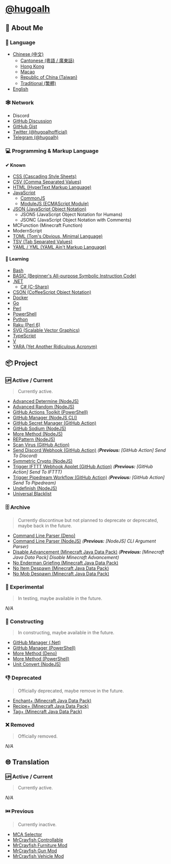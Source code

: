 # [@hugoalh](https://github.com/hugoalh)

## 👤 About Me

### 💬 Language

- [Chinese (中文)](https://en.wikipedia.org/wiki/Chinese_language)
  - [Cantonese (粵語 / 廣東話)](https://en.wikipedia.org/wiki/Cantonese)
  - [Hong Kong](https://en.wikipedia.org/wiki/Hong_Kong)
  - [Macao](https://en.wikipedia.org/wiki/Macau)
  - [Republic of China (Taiwan)](https://en.wikipedia.org/wiki/Taiwan)
  - [Traditional (繁體)](https://en.wikipedia.org/wiki/Traditional_Chinese_characters)
- [English](https://en.wikipedia.org/wiki/English_language)

### 🕸 Network

- Discord
- [GitHub Discussion](https://github.com/hugoalh/hugoalh/discussions)
- [GitHub Gist](https://gist.github.com/hugoalh)
- [Twitter (@hugoalhofficial)](https://twitter.com/hugoalhofficial)
- [Telegram (@hugoalh)](https://t.me/hugoalh)

### 💻 Programming & Markup Language

#### ✔ Known

- [CSS (Cascading Style Sheets)](https://en.wikipedia.org/wiki/CSS)
- [CSV (Comma Separated Values)](https://en.wikipedia.org/wiki/Comma-separated_values)
- [HTML (HyperText Markup Language)](https://en.wikipedia.org/wiki/HTML)
- [JavaScript](https://en.wikipedia.org/wiki/JavaScript)
  - [CommonJS](https://en.wikipedia.org/wiki/CommonJS)
  - [ModuleJS (ECMAScript Module)](https://en.wikipedia.org/wiki/ECMAScript#6th_Edition_%E2%80%93_ECMAScript_2015)
- [JSON (JavaScript Object Notation)](https://en.wikipedia.org/wiki/JSON)
  - JSON5 (JavaScript Object Notation for Humans)
  - JSONC (JavaScript Object Notation with Comments)
- MCFunction (Minecraft Function)
- ModernScript
- [TOML (Tom's Obvious, Minimal Language)](https://en.wikipedia.org/wiki/TOML)
- [TSV (Tab Separated Values)](https://en.wikipedia.org/wiki/Tab-separated_values)
- [YAML / YML (YAML Ain't Markup Language)](https://en.wikipedia.org/wiki/YAML)

#### 📖 Learning

- [Bash](https://en.wikipedia.org/wiki/Bash_(Unix_shell))
- [BASIC (Beginner's All-purpose Symbolic Instruction Code)](https://en.wikipedia.org/wiki/BASIC)
- [.NET](https://en.wikipedia.org/wiki/.NET)
  - [C# (C-Sharp)](https://en.wikipedia.org/wiki/C_Sharp_(programming_language))
- [CSON (CoffeeScript Object Notation)](https://en.wikipedia.org/wiki/CoffeeScript)
- [Docker](https://en.wikipedia.org/wiki/Docker_(software))
- [Go](https://en.wikipedia.org/wiki/Go_(programming_language))
- [Perl](https://en.wikipedia.org/wiki/Perl)
- [PowerShell](https://en.wikipedia.org/wiki/PowerShell)
- [Python](https://en.wikipedia.org/wiki/Python_(programming_language))
- [Raku (Perl 6)](https://en.wikipedia.org/wiki/Raku_(programming_language))
- [SVG (Scalable Vector Graphics)](https://en.wikipedia.org/wiki/Scalable_Vector_Graphics)
- [TypeScript](https://en.wikipedia.org/wiki/TypeScript)
- [V](https://vlang.io)
- [YARA (Yet Another Ridiculous Acronym)](https://en.wikipedia.org/wiki/YARA)

## 📦 Project

### 🆙 Active / Current

> Currently active.

- [Advanced Determine (NodeJS)](https://github.com/hugoalh-studio/advanced-determine-nodejs)
- [Advanced Random (NodeJS)](https://github.com/hugoalh-studio/advanced-random-nodejs)
- [GitHub Actions Toolkit (PowerShell)](https://github.com/hugoalh-studio/ghactions-toolkit-powershell)
- [GitHub Manager (NodeJS CLI)](https://github.com/hugoalh-studio/github-manager-nodejscli)
- [GitHub Secret Manager (GitHub Action)](https://github.com/hugoalh/github-secret-manager-ghaction)
- [GitHub Sodium (NodeJS)](https://github.com/hugoalh-studio/github-sodium-nodejs)
- [More Method (NodeJS)](https://github.com/hugoalh-studio/more-method-nodejs)
- [REPattern (NodeJS)](https://github.com/hugoalh-studio/repattern-nodejs)
- [Scan Virus (GitHub Action)](https://github.com/hugoalh/scan-virus-ghaction)
- [Send Discord Webhook (GitHub Action)](https://github.com/hugoalh/send-discord-webhook-ghaction) *(**Previous:** \[GitHub Action\] Send To Discord)*
- [Symmetric Crypto (NodeJS)](https://github.com/hugoalh-studio/symmetric-crypto-nodejs)
- [Trigger IFTTT Webhook Applet (GitHub Action)](https://github.com/hugoalh/trigger-ifttt-webhook-applet-ghaction) *(**Previous:** \[GitHub Action\] Send To IFTTT)*
- [Trigger Pipedream Workflow (GitHub Action)](https://github.com/hugoalh/trigger-pipedream-workflow-ghaction) *(**Previous:** \[GitHub Action\] Send To Pipedream)*
- [Undefinish (NodeJS)](https://github.com/hugoalh-studio/undefinish-nodejs)
- [Universal Blacklist](https://github.com/hugoalh-studio/universal-blacklist)

### 🗄 Archive

> Currently discontinue but not planned to deprecate or deprecated, maybe back in the future.

- [Command Line Parser (Deno)](https://github.com/hugoalh-studio/command-line-parser-deno)
- [Command Line Parser (NodeJS)](https://github.com/hugoalh-studio/command-line-parser-nodejs) *(**Previous:** \[NodeJS\] CLI Argument Parser)*
- [Disable Advancement (Minecraft Java Data Pack)](https://github.com/hugoalh-studio/disable-advancement-mcjdp) *(**Previous:** \[Minecraft Java Data Pack\] Disable Minecraft Advancement)*
- [No Enderman Griefing (Minecraft Java Data Pack)](https://github.com/hugoalh-studio/no-enderman-griefing-mcjdp)
- [No Item Despawn (Minecraft Java Data Pack)](https://github.com/hugoalh-studio/no-item-despawn-mcjdp)
- [No Mob Despawn (Minecraft Java Data Pack)](https://github.com/hugoalh-studio/no-mob-despawn-mcjdp)

### 🧪 Experimental

> In testing, maybe available in the future.

*N/A*

### 🚧 Constructing

> In constructing, maybe available in the future.

- [GitHub Manager (.Net)](https://github.com/hugoalh-studio/github-manager-dotnet)
- [GitHub Manager (PowerShell)](https://github.com/hugoalh-studio/github-manager-powershell)
- [More Method (Deno)](https://github.com/hugoalh-studio/more-method-deno)
- [More Method (PowerShell)](https://github.com/hugoalh-studio/more-method-powershell)
- [Unit Convert (NodeJS)](https://github.com/hugoalh-studio/unit-convert-nodejs)

### 👎 Deprecated

> Officially deprecated, maybe remove in the future.

- [Enchant+ (Minecraft Java Data Pack)](https://github.com/hugoalh-studio/enchant-plus-mcjdp)
- [Recipe+ (Minecraft Java Data Pack)](https://github.com/hugoalh-studio/recipe-plus-mcjdp)
- [Tag+ (Minecraft Java Data Pack)](https://github.com/hugoalh-studio/tag-plus-mcjdp)

### ❌ Removed

> Officially removed.

*N/A*

## 🌐 Translation

### 🆙 Active / Current

> Currently active.

*N/A*

### ⏮️ Previous

> Currently inactive.

- [MCA Selector](https://github.com/Querz/mcaselector)
- [MrCrayfish Controllable](https://github.com/MrCrayfish/Controllable)
- [MrCrayfish Furniture Mod](https://github.com/MrCrayfish/MrCrayfishFurnitureMod)
- [MrCrayfish Gun Mod](https://github.com/MrCrayfish/MrCrayfishGunMod)
- [MrCrayfish Vehicle Mod](https://github.com/MrCrayfish/MrCrayfishVehicleMod)
